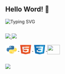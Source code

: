 ## Hello Word! 👋
![Typing SVG](https://readme-typing-svg.demolab.com/?lines=Olá!+Eu+sou+o+Athelstan;Sou+estudante+de+programação)
##
 <div>
  <a href="https://github.com/Athelstan0420">
  <img height="180em" src="https://github-readme-stats.vercel.app/api?username=Athelstan0420&show_icons=true&theme=dark&include_all_commits=true&count_private=true"/>
  <img height="180em" src="https://github-readme-stats.vercel.app/api/top-langs/?username=Athelstan0420&layout=compact&langs_count=16&theme=dark"/>
</div>

<div style="display: inline_block"><br>
  <img align="center" alt="Rafa-Python" height="30" width="40" src="https://raw.githubusercontent.com/devicons/devicon/master/icons/python/python-original.svg">
  <img align="center" alt="Rafa-HTML" height="30" width="40" src="https://raw.githubusercontent.com/devicons/devicon/master/icons/html5/html5-original.svg">
  <img align="center" alt="Rafa-CSS" height="30" width="40" src="https://raw.githubusercontent.com/devicons/devicon/master/icons/css3/css3-original.svg">

<img align="center" height="30" width="40" src="https://cdn.jsdelivr.net/gh/devicons/devicon@latest/icons/azuresqldatabase/azuresqldatabase-original.svg" />
          






<!--
  <img align="center" alt="Rafa-Js" height="30" width="40" src="https://raw.githubusercontent.com/devicons/devicon/master/icons/javascript/javascript-plain.svg">
  <img align="center" alt="Rafa-Ts" height="30" width="40" src="https://raw.githubusercontent.com/devicons/devicon/master/icons/typescript/typescript-plain.svg">
  <img align="center" alt="Rafa-React" height="30" width="40" src="https://raw.githubusercontent.com/devicons/devicon/master/icons/react/react-original.svg">
  <img align="center" alt="Rafa-Csharp" height="30" width="40" src="https://raw.githubusercontent.com/devicons/devicon/master/icons/csharp/csharp-original.svg">
  <img align="right" alt="Rafa-yoda" src="https://cdn.discordapp.com/attachments/795358919417397249/825430589581688872/hi.gif">
  -->



</div>
  
  ##

<a href="https://youtu.be/VHwYl-ufBNQ?si=CKpSJKbZ6X_MR6zj" target="_blank"><img src="https://img.shields.io/badge/YouTube-FF0000?style=for-the-badge&logo=youtube&logoColor=white" target="_blank"></a>
